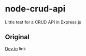 # node-crud-api

Little test for a CRUD API in Express.js

## Original

[Dev.to](https://dev.to/francescoxx/build-a-crud-rest-api-in-javascript-using-nodejs-express-postgres-docker-jkb/comments) link
